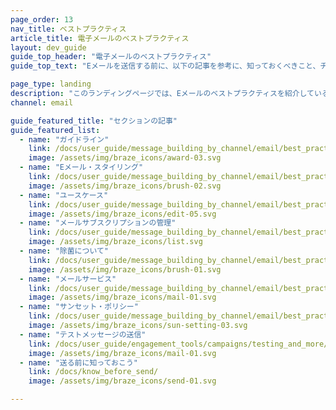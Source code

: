 ```yaml
---
page_order: 13
nav_title: ベストプラクティス
article_title: 電子メールのベストプラクティス
layout: dev_guide
guide_top_header: "電子メールのベストプラクティス"
guide_top_text: "Eメールを送信する前に、以下の記事を参考に、知っておくべきこと、チェックすべきことを確認しよう。"

page_type: landing
description: "このランディングページでは、Eメールのベストプラクティスを紹介している。ここでは、Eメールのメッセージングを洗練させるためのヒント、使用例、ベストプラクティスを見つけることができる。"
channel: email

guide_featured_title: "セクションの記事"
guide_featured_list:
  - name: "ガイドライン"
    link: /docs/user_guide/message_building_by_channel/email/best_practices/guidelines_and_tips/
    image: /assets/img/braze_icons/award-03.svg
  - name: "Eメール・スタイリング"
    link: /docs/user_guide/message_building_by_channel/email/best_practices/email_styling/
    image: /assets/img/braze_icons/brush-02.svg
  - name: "ユースケース"
    link: /docs/user_guide/message_building_by_channel/email/best_practices/use_cases/
    image: /assets/img/braze_icons/edit-05.svg
  - name: "メールサブスクリプションの管理"
    link: /docs/user_guide/message_building_by_channel/email/best_practices/managing_email_subscriptions/
    image: /assets/img/braze_icons/list.svg
  - name: "除菌について"
    link: /docs/user_guide/message_building_by_channel/email/best_practices/sanitization/
    image: /assets/img/braze_icons/brush-01.svg
  - name: "メールサービス"
    link: /docs/user_guide/message_building_by_channel/email/best_practices/email_services/
    image: /assets/img/braze_icons/mail-01.svg
  - name: "サンセット・ポリシー"
    link: /docs/user_guide/message_building_by_channel/email/best_practices/sunset_policies/
    image: /assets/img/braze_icons/sun-setting-03.svg
  - name: "テストメッセージの送信"
    link: /docs/user_guide/engagement_tools/campaigns/testing_and_more/sending_test_messages/
    image: /assets/img/braze_icons/mail-01.svg
  - name: "送る前に知っておこう"
    link: /docs/know_before_send/
    image: /assets/img/braze_icons/send-01.svg

---
```

